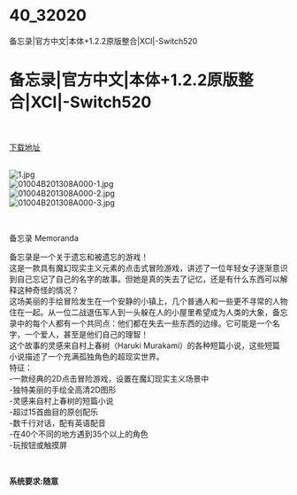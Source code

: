 # 40_32020
备忘录|官方中文|本体+1.2.2原版整合|XCI|-Switch520
# 备忘录|官方中文|本体+1.2.2原版整合|XCI|-Switch520
 <br/></br>
[下载地址](https://www.switch520.cc/article/32020 "下载地址")
<br/></br>

<p><img title="1.jpg" src="https://www.switch520.cc/muke_img/2022_05_30_675b30fded918.jpg" alt="1.jpg"><br>
<img title="01004B201308A000-1.jpg" src="https://www.switch520.cc/muke_img/2022_05_30_e7322071875d5.jpg" alt="01004B201308A000-1.jpg"><br>
<img title="01004B201308A000-2.jpg" src="https://www.switch520.cc/muke_img/2022_05_30_f1b8025ab0acb.jpg" alt="01004B201308A000-2.jpg"><br>
<img title="01004B201308A000-3.jpg" src="https://www.switch520.cc/muke_img/2022_05_30_183a2e4cc95ac.jpg" alt="01004B201308A000-3.jpg"></p>
<p>&nbsp;</p>
<p>备忘录 Memoranda</p>
<p>备忘录是一个关于遗忘和被遗忘的游戏！<br>
这是一款具有魔幻现实主义元素的点击式冒险游戏，讲述了一位年轻女子逐渐意识到自己忘记了自己的名字的故事。但她是真的失去了记忆，还是有什么东西可以解释这种奇怪的情况？<br>
这场美丽的手绘冒险发生在一个安静的小镇上，几个普通人和一些更不寻常的人物住在一起。从一位二战退伍军人到一头躲在人的小屋里希望成为人类的大象，备忘录中的每个人都有一个共同点：他们都在失去一些东西的边缘。它可能是一个名字，一个爱人，甚至是他们自己的理智！<br>
这个故事的灵感来自村上春树（Haruki Murakami）的各种短篇小说，这些短篇小说描述了一个充满孤独角色的超现实世界。<br>
特征：<br>
-一款经典的2D点击冒险游戏，设置在魔幻现实主义场景中<br>
-独特美丽的手绘全高清2D图形<br>
-灵感来自村上春树的短篇小说<br>
-超过15首曲目的原创配乐<br>
-数千行对话，配有英语配音<br>
-在40个不同的地方遇到35个以上的角色<br>
-玩按钮或触摸屏</p>
<p>&nbsp;</p>
<p><strong>系统要求:随意</strong></p>



